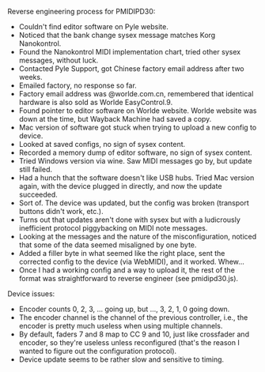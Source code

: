 Reverse engineering process for PMIDIPD30:
  * Couldn't find editor software on Pyle website.
  * Noticed that the bank change sysex message matches Korg Nanokontrol.
  * Found the Nanokontrol MIDI implementation chart, tried other sysex messages,
    without luck.
  * Contacted Pyle Support, got Chinese factory email address after two weeks.
  * Emailed factory, no response so far.
  * Factory email address was @worlde.com.cn, remembered that identical hardware
    is also sold as Worlde EasyControl.9.
  * Found pointer to editor software on Worlde website. Worlde website was down
    at the time, but Wayback Machine had saved a copy.
  * Mac version of software got stuck when trying to upload a new config to
    device.
  * Looked at saved configs, no sign of sysex content.
  * Recorded a memory dump of editor software, no sign of sysex content.
  * Tried Windows version via wine. Saw MIDI messages go by, but update still
    failed.
  * Had a hunch that the software doesn't like USB hubs. Tried Mac version
    again, with the device plugged in directly, and now the update succeeded.
  * Sort of. The device was updated, but the config was broken (transport
    buttons didn't work, etc.).
  * Turns out that updates aren't done with sysex but with a ludicrously
    inefficient protocol piggybacking on MIDI note messages.
  * Looking at the messages and the nature of the misconfiguration, noticed that
    some of the data seemed misaligned by one byte.
  * Added a filler byte in what seemed like the right place, sent the corrected
    config to the device (via WebMIDI), and it worked. Whew...
  * Once I had a working config and a way to upload it, the rest of the format
    was straightforward to reverse engineer (see pmidipd30.js).

Device issues:
  * Encoder counts 0, 2, 3, ... going up, but ..., 3, 2, 1, 0 going down.
  * The encoder channel is the channel of the previous controller, i.e., the
    encoder is pretty much useless when using multiple channels.
  * By default, faders 7 and 8 map to CC 9 and 10, just like crossfader and
    encoder, so they're useless unless reconfigured (that's the reason I wanted
    to figure out the configuration protocol).
  * Device update seems to be rather slow and sensitive to timing.
